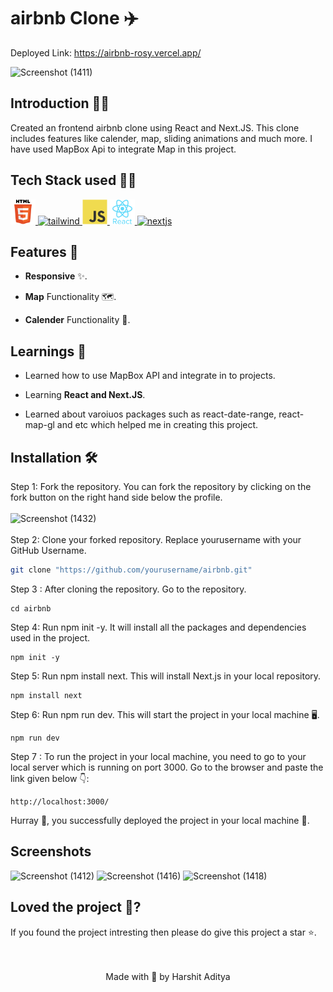 # airbnb Clone ✈️ 

Deployed Link: https://airbnb-rosy.vercel.app/


![Screenshot (1411)](https://user-images.githubusercontent.com/71604531/176616406-f47e496a-fdfd-4c74-91fa-372f5b48d047.png)

## Introduction 🐱‍💻
Created an frontend airbnb clone using React and Next.JS. This clone includes features like calender, map, sliding animations and much more. I have used MapBox Api to integrate Map in this project. 

## Tech Stack used 👨‍💻
<p align="left"> 
  <a href="https://www.w3.org/html/" target="_blank"> <img src="https://raw.githubusercontent.com/devicons/devicon/master/icons/html5/html5-original-wordmark.svg" alt="html5" width="40" height="40"/> </a><a href="https://tailwindcss.com/" target="_blank"> <img src="https://www.vectorlogo.zone/logos/tailwindcss/tailwindcss-icon.svg" alt="tailwind" width="40" height="40"/> </a><a href="https://developer.mozilla.org/en-US/docs/Web/JavaScript" target="_blank"> <img src="https://raw.githubusercontent.com/devicons/devicon/master/icons/javascript/javascript-original.svg" alt="javascript" width="40" height="40"/> </a><a href="https://reactjs.org/" target="_blank"> <img src="https://raw.githubusercontent.com/devicons/devicon/master/icons/react/react-original-wordmark.svg" alt="react" width="40" height="40"/> </a> <a href="https://nextjs.org/" target="_blank"> <img src="https://cdn.worldvectorlogo.com/logos/nextjs-3.svg" alt="nextjs" width="40" height="40"/> </a>  

## Features 🧰

- **Responsive** ✨.
  
- **Map** Functionality 🗺️. 
  
- **Calender** Functionality 📅. 

## Learnings 📝
  
- Learned how to use MapBox API and integrate in to projects.
  
- Learning **React and Next.JS**. 

- Learned about varoiuos packages such as react-date-range, react-map-gl and etc which helped me in creating this project.

## Installation 🛠️
  Step 1: Fork the repository. You can fork the repository by clicking on the fork button on the right hand side below the profile.<br> <br>
![Screenshot (1432)](https://user-images.githubusercontent.com/71604531/176616493-ecba4efe-4ad7-44af-aacc-0ef2aa4a8683.png) 
  <br> <br>
  Step 2: Clone your forked repository. Replace yourusername with your GitHub Username. 
  
  ```bash
git clone "https://github.com/yourusername/airbnb.git"
``` 
  Step 3 : After cloning the repository. Go to the repository. 
  
  ```
cd airbnb
``` 
  Step 4: Run npm init -y. It will install all the packages and dependencies used in the project. 
  
  ```
npm init -y 
```
  Step 5: Run npm install next. This will install Next.js in your local repository. 
  
  ```
npm install next 
``` 
  Step 6: Run npm run dev. This will start the project in your local machine 🖥️. 
  
  ```
npm run dev 
``` 
  Step 7 : To run the project in your local machine, you need to go to your local server which is running on port 3000. Go to the browser and paste the link given below 👇: 
  
  ```
 http://localhost:3000/
``` 
Hurray 🥳, you successfully deployed the project in your local machine 🎉. 
  
  ## Screenshots 
   ![Screenshot (1412)](https://user-images.githubusercontent.com/71604531/176616629-35cc7f24-9992-4c04-a763-33b9347dda66.png)
![Screenshot (1416)](https://user-images.githubusercontent.com/71604531/176616684-b8240343-9ca4-45db-bd19-df7d2f506bc7.png)
![Screenshot (1418)](https://user-images.githubusercontent.com/71604531/176616731-99122a4e-8bef-49a0-80b0-ec0e48695853.png)
   
 
  
  ## Loved the project 💖? 
  
  If you found the project intresting then please do give this project a star ⭐. 
  <br> <br> <br>
   <p align="center" width="100%">
   Made with 💖 by Harshit Aditya   
</p>
